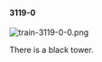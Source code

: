 #### 3119-0
![train-3119-0-0.png](https://github.com/lil-lab/nlvr/raw/master/nlvr/train/images/14/train-3119-0-0.png "train-3119-0-0.png")

There is a black tower.
